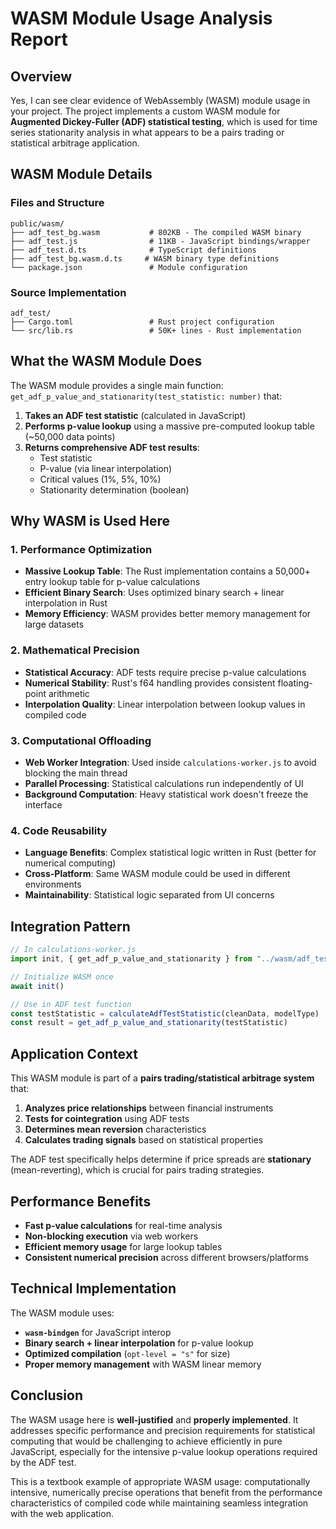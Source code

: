 # WASM Module Usage Analysis Report

## Overview

Yes, I can see clear evidence of WebAssembly (WASM) module usage in your project. The project implements a custom WASM module for **Augmented Dickey-Fuller (ADF) statistical testing**, which is used for time series stationarity analysis in what appears to be a pairs trading or statistical arbitrage application.

## WASM Module Details

### Files and Structure
```
public/wasm/
├── adf_test_bg.wasm           # 802KB - The compiled WASM binary
├── adf_test.js                # 11KB - JavaScript bindings/wrapper
├── adf_test.d.ts              # TypeScript definitions
├── adf_test_bg.wasm.d.ts     # WASM binary type definitions
└── package.json               # Module configuration
```

### Source Implementation
```
adf_test/
├── Cargo.toml                 # Rust project configuration
└── src/lib.rs                 # 50K+ lines - Rust implementation
```

## What the WASM Module Does

The WASM module provides a single main function: `get_adf_p_value_and_stationarity(test_statistic: number)` that:

1. **Takes an ADF test statistic** (calculated in JavaScript)
2. **Performs p-value lookup** using a massive pre-computed lookup table (~50,000 data points)
3. **Returns comprehensive ADF test results**:
   - Test statistic
   - P-value (via linear interpolation)
   - Critical values (1%, 5%, 10%)
   - Stationarity determination (boolean)

## Why WASM is Used Here

### 1. **Performance Optimization**
- **Massive Lookup Table**: The Rust implementation contains a 50,000+ entry lookup table for p-value calculations
- **Efficient Binary Search**: Uses optimized binary search + linear interpolation in Rust
- **Memory Efficiency**: WASM provides better memory management for large datasets

### 2. **Mathematical Precision**
- **Statistical Accuracy**: ADF tests require precise p-value calculations
- **Numerical Stability**: Rust's f64 handling provides consistent floating-point arithmetic
- **Interpolation Quality**: Linear interpolation between lookup values in compiled code

### 3. **Computational Offloading**
- **Web Worker Integration**: Used inside `calculations-worker.js` to avoid blocking the main thread
- **Parallel Processing**: Statistical calculations run independently of UI
- **Background Computation**: Heavy statistical work doesn't freeze the interface

### 4. **Code Reusability**
- **Language Benefits**: Complex statistical logic written in Rust (better for numerical computing)
- **Cross-Platform**: Same WASM module could be used in different environments
- **Maintainability**: Statistical logic separated from UI concerns

## Integration Pattern

```javascript
// In calculations-worker.js
import init, { get_adf_p_value_and_stationarity } from "../wasm/adf_test.js"

// Initialize WASM once
await init()

// Use in ADF test function
const testStatistic = calculateAdfTestStatistic(cleanData, modelType)
const result = get_adf_p_value_and_stationarity(testStatistic)
```

## Application Context

This WASM module is part of a **pairs trading/statistical arbitrage system** that:

1. **Analyzes price relationships** between financial instruments
2. **Tests for cointegration** using ADF tests
3. **Determines mean reversion** characteristics
4. **Calculates trading signals** based on statistical properties

The ADF test specifically helps determine if price spreads are **stationary** (mean-reverting), which is crucial for pairs trading strategies.

## Performance Benefits

- **Fast p-value calculations** for real-time analysis
- **Non-blocking execution** via web workers
- **Efficient memory usage** for large lookup tables
- **Consistent numerical precision** across different browsers/platforms

## Technical Implementation

The WASM module uses:
- **`wasm-bindgen`** for JavaScript interop
- **Binary search + linear interpolation** for p-value lookup
- **Optimized compilation** (`opt-level = "s"` for size)
- **Proper memory management** with WASM linear memory

## Conclusion

The WASM usage here is **well-justified** and **properly implemented**. It addresses specific performance and precision requirements for statistical computing that would be challenging to achieve efficiently in pure JavaScript, especially for the intensive p-value lookup operations required by the ADF test.

This is a textbook example of appropriate WASM usage: computationally intensive, numerically precise operations that benefit from the performance characteristics of compiled code while maintaining seamless integration with the web application.